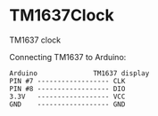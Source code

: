 # TM1637Clock

TM1637 clock

Connecting TM1637 to Arduino:

```
Arduino              TM1637 display
PIN #7 ------------------ CLK
PIN #8 ------------------ DIO
3.3V   ------------------ VCC
GND    ------------------ GND
```